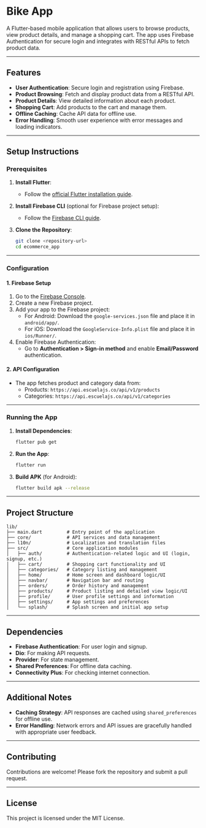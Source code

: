
# **Bike App**

A Flutter-based mobile application that allows users to browse products, view product details, and manage a shopping cart. The app uses Firebase Authentication for secure login and integrates with RESTful APIs to fetch product data.

---

## **Features**

- **User Authentication**: Secure login and registration using Firebase.
- **Product Browsing**: Fetch and display product data from a RESTful API.
- **Product Details**: View detailed information about each product.
- **Shopping Cart**: Add products to the cart and manage them.
- **Offline Caching**: Cache API data for offline use.
- **Error Handling**: Smooth user experience with error messages and loading indicators.

---

## **Setup Instructions**

### **Prerequisites**
1. **Install Flutter**:  
   - Follow the [official Flutter installation guide](https://flutter.dev/docs/get-started/install).
2. **Install Firebase CLI** (optional for Firebase project setup):  
   - Follow the [Firebase CLI guide](https://firebase.google.com/docs/cli).

3. **Clone the Repository**:
   ```bash
   git clone <repository-url>
   cd ecommerce_app
   ```

---

### **Configuration**

#### **1. Firebase Setup**
1. Go to the [Firebase Console](https://console.firebase.google.com/).
2. Create a new Firebase project.
3. Add your app to the Firebase project:
   - For Android: Download the `google-services.json` file and place it in `android/app/`.
   - For iOS: Download the `GoogleService-Info.plist` file and place it in `ios/Runner/`.
4. Enable Firebase Authentication:
   - Go to **Authentication > Sign-in method** and enable **Email/Password** authentication.

#### **2. API Configuration**
- The app fetches product and category data from:
  - Products: `https://api.escuelajs.co/api/v1/products`
  - Categories: `https://api.escuelajs.co/api/v1/categories`

---

### **Running the App**

1. **Install Dependencies**:
   ```bash
   flutter pub get
   ```

2. **Run the App**:
   ```bash
   flutter run
   ```

3. **Build APK** (for Android):
   ```bash
   flutter build apk --release
   ```

---

## **Project Structure**

```
lib/
├── main.dart         # Entry point of the application
├── core/             # API services and data management
├── l10n/             # Localization and translation files
├── src/              # Core application modules
│   ├── auth/         # Authentication-related logic and UI (login, signup, etc.)
│   ├── cart/         # Shopping cart functionality and UI
│   ├── categories/   # Category listing and management
│   ├── home/         # Home screen and dashboard logic/UI
│   ├── navbar/       # Navigation bar and routing
│   ├── orders/       # Order history and management
│   ├── products/     # Product listing and detailed view logic/UI
│   ├── profile/      # User profile settings and information
│   ├── settings/     # App settings and preferences
│   └── splash/       # Splash screen and initial app setup
```

---

## **Dependencies**
- **Firebase Authentication**: For user login and signup.
- **Dio**: For making API requests.
- **Provider**: For state management.
- **Shared Preferences**: For offline data caching.
- **Connectivity Plus**: For checking internet connection.

---

## **Additional Notes**

- **Caching Strategy**: API responses are cached using `shared_preferences` for offline use.
- **Error Handling**: Network errors and API issues are gracefully handled with appropriate user feedback.

---

## **Contributing**

Contributions are welcome! Please fork the repository and submit a pull request.

---

## **License**

This project is licensed under the MIT License.
